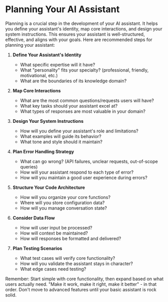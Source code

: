 # Planning Your AI Assistant

Planning is a crucial step in the development of your AI assistant. It helps you define your assistant's identity, map core interactions, and design your system instructions. This ensures your assistant is well-structured, effective, and aligns with your goals. Here are recommended steps for planning your assistant:

1. **Define Your Assistant's Identity**
   - What specific expertise will it have?
   - What "personality" fits your specialty? (professional, friendly, motivational, etc.)
   - What are the boundaries of its knowledge domain?

2. **Map Core Interactions**
   - What are the most common questions/requests users will have?
   - What key tasks should your assistant excel at?
   - What types of responses are most valuable in your domain?

3. **Design Your System Instructions**
   - How will you define your assistant's role and limitations?
   - What examples will guide its behavior?
   - What tone and style should it maintain?

4. **Plan Error Handling Strategy**
   - What can go wrong? (API failures, unclear requests, out-of-scope queries)
   - How will your assistant respond to each type of error?
   - How will you maintain a good user experience during errors?

5. **Structure Your Code Architecture**
   - How will you organize your core functions?
   - Where will you store configuration data?
   - How will you manage conversation state?

6. **Consider Data Flow**
   - How will user input be processed?
   - How will context be maintained?
   - How will responses be formatted and delivered?

7. **Plan Testing Scenarios**
   - What test cases will verify core functionality?
   - How will you validate the assistant stays in character?
   - What edge cases need testing?

Remember: Start simple with core functionality, then expand based on what users actually need. "Make it work, make it right, make it better" - in that order. Don't move to advanced features until your basic assistant is rock solid.